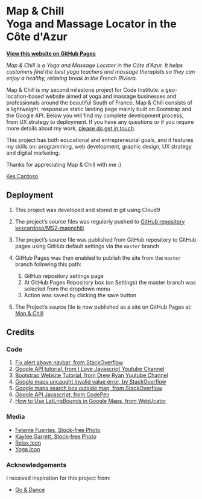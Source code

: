 # Map & Chill <br>Yoga and Massage Locator in the Côte d'Azur

 **[View this website on GitHub Pages](https://kescardoso.github.io/ms2-mapnchill/)**

*Map & Chill is a Yoga and Massage Locator in the Côte d'Azur. It helps customers find the best yoga teachers and massage therapists so they can enjoy a healthy, relaxing break in the French Riviera.*

Map & Chill is my second milestone project for Code Institute: a geo-location-based website aimed at yoga and massage businesses and professionals around the beautiful South of France. Map & Chill consists of a lightweight, responsive static landing page mainly built on Bootstrap and the Google API. Below you will find my complete development process, from UX strategy to deployment. If you have any questions or if you require more details about my work, [please do get in touch](http://kescardoso.com/contact).

This project has both educational and entrepreneurial goals, and it features my skills on: programming, web development, graphic design, UX strategy and digital marketing.

Thanks for appreciating Map & Chill with me :)

[Kes Cardoso](http://www.kescardoso.com)

## Deployment

1. This project was developed and stored in git using Cloud9

2. The project’s source files was regularly pushed to [GitHub repository kescardoso/MS2-mapnchill](https://github.com/kescardoso/MS1-yinsoundsouth)

3. The project’s source file was published from GitHub repository to GitHub pages using GitHub default settings via the `master` branch

4. GitHub Pages was then enabled to publish the site from the `master` branch following this path:
	1. GitHub repository settings page
	2. At GitHub Pages Repository box (on Settings) the master branch was selected from the dropdown menu
	3. Action was saved by clicking the save button

5. The Project’s source file is now published as a site on GitHub Pages at: [Map & Chill](https://kescardoso.github.io/MS2-mapnchill/)

## Credits

### Code
1. [Fix alert above navbar, from StackOverflow](https://stackoverflow.com/questions/34279103/bootstrap-alert-on-top-of-navbar)
2.  [Google API tutorial, from I Love Javascript Youtube Channel](https://www.youtube.com/channel/UCblsLrhM8zjRXy7lV2DJlqQ)
3. [Bootstrap Website Tutorial, from Drew Ryan Youtube Channel](https://www.youtube.com/watch?v=Zn64_IVLO88)
4. [Google maps uncaught invalid value error, by StackOverflow](https://stackoverflow.com/questions/38369151/google-maps-uncaught-invalidvalueerror-initialise-is-not-a-function)
5. [Google maps search box outside map, from StackOverflow](https://stackoverflow.com/questions/20921378/google-maps-search-box-outside-map/20923791)
6. [Google API Javascript, from CodePen](https://codepen.io/JaminQuimby/pres/vOXQrL)
7. [How to Use LatLngBounds in Google Maps, from WebUcator](https://www.webucator.com/how-to/how-use-latlngbounds-google-maps.cfm)

### Media
- [Feteme Fuentes, Stock-free Photo](https://unsplash.com/photos/PBdT_-f3uXc)
- [Kaylee Garrett, Stock-free Photo](https://unsplash.com/photos/GaprWyIw66o)
- [Relax Icon](https://www.flaticon.com/authors/monkik)
- [Yoga Icon](https://www.flaticon.com/authors/monkik)

### Acknowledgements
I received inspiration for this project from:
-  [Go & Dance](https://www.goandance.com/en/)
